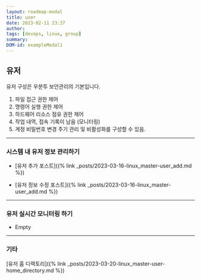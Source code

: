 ```yaml
---
layout: roadmap-modal
title: user
date: 2023-02-11 23:37
author: 
tags: [devops, linux, group]
summary:
DOM-id: exampleModal1 
---
```


## 유저 

유저 구성은 우분투 보안관리의 기본입니다.

1. 파일 접근 권한 제어
2. 명령어 실행 권한 제어
3. 하드웨어 리소스 점유 권한 제어
4. 작업 내역, 접속 기록이 남음 (모니터링)
5. 계정 비밀번호 변경 주기 관리 및 비활성화를 구성할 수 있음.

---

### 시스템 내 유저 정보 관리하기

- [유저 추가 포스트]({% link _posts/2023-03-16-linux_master-user_add.md %})

- [유저 정보 수정 포스트]({% link _posts/2023-03-16-linux_master-user_add.md %})

---

### 유저 실시간 모니터링 하기

- Empty

---
### 기타

[유저 홈 디렉토리]({% link _posts/2023-03-20-linux_master-user-home_directory.md %})
